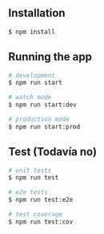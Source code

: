 


## Installation

```bash
$ npm install
```

## Running the app

```bash
# development
$ npm run start

# watch mode
$ npm run start:dev

# production mode
$ npm run start:prod
```

## Test (Todavía no)

```bash
# unit tests
$ npm run test

# e2e tests
$ npm run test:e2e

# test coverage
$ npm run test:cov
```


